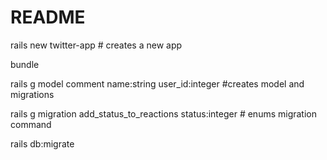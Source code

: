 # README

rails new twitter-app # creates a new app

bundle

rails g model comment name:string user_id:integer #creates model and migrations

rails g migration add_status_to_reactions status:integer # enums migration command

rails db:migrate

